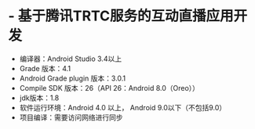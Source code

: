 # - 基于腾讯TRTC服务的互动直播应用开发

* 编译器：Android Studio 3.4以上
* Grade 版本：4.1
* Android Grade plugin 版本：3.0.1
* Compile SDK 版本：26（API 26：Android 8.0（Oreo））
* jdk版本：1.8
* 软件运行环境：Android 4.0 以上， Android 9.0以下（不包括9.0）
* 项目编译：需要访问网络进行同步

